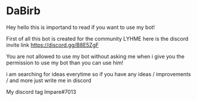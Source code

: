 # DaBirb

Hey hello this is importand to read if you want to use my bot!

First of all this bot is created for the community LYHME
here is the discord invite link https://discord.gg/B8E5ZgF

You are not allowed to use my bot without asking me 
when i give you the permission to use my bot than you can use him!

i am searching for ideas everytime so if you have any ideas / improvements / and more just write me in discord 

My discord tag Impare#7013
